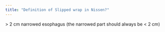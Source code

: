 ```yaml
---
title: "Definition of Slipped wrap in Nissen?"
---
```

&gt; 2 cm narrowed esophagus (the narrowed part should always be &lt; 2 cm)

